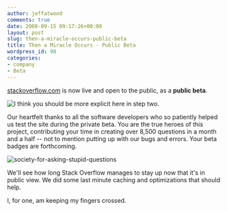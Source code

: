 ```yaml
---
author: jeffatwood
comments: true
date: 2008-09-15 09:17:26+00:00
layout: post
slug: then-a-miracle-occurs-public-beta
title: Then a Miracle Occurs - Public Beta
wordpress_id: 98
categories:
- company
- Beta
---
```



[stackoverflow.com](http://stackoverflow.com) is now live and open to the public, as a **public beta**.



![I think you should be more explicit here in step two.](/blog/images/2008-09-15-then-a-miracle-occurs-public-beta/then-a-miracle-occurs-cartoon.png)






Our heartfelt thanks to all the software developers who so patiently helped us test the site during the private beta. You are the true heroes of this project, contributing your time in creating over 8,500 questions in a month and a half -- not to mention putting up with our bugs and errors. Your beta badges are forthcoming.



![society-for-asking-stupid-questions](/blog/images/2008-09-15-then-a-miracle-occurs-public-beta/stupid.jpg)



We'll see how long Stack Overflow manages to stay up now that it's in public view. We did some last minute caching and optimizations that should help.



I, for one, am keeping my fingers crossed.

